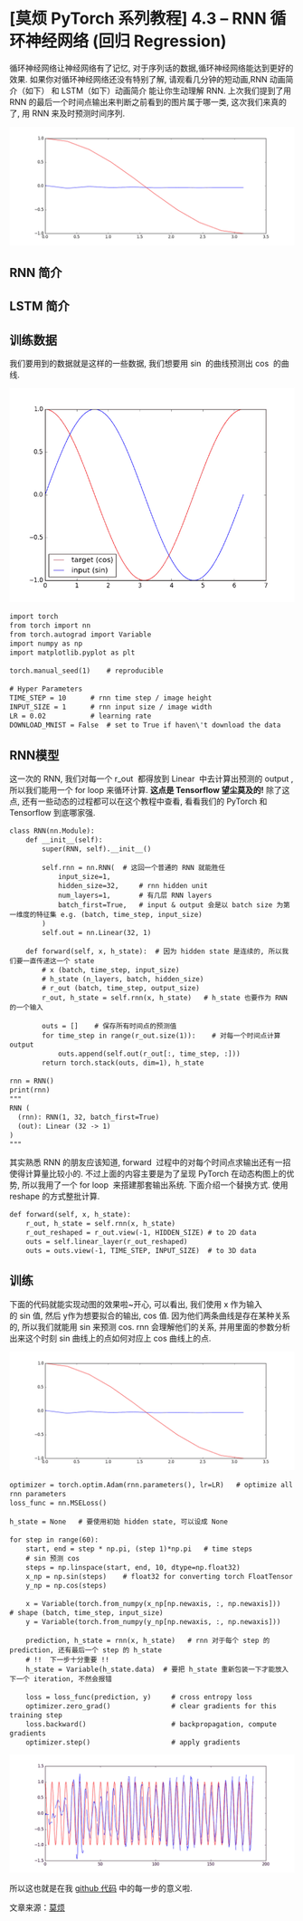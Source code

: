 # [莫烦 PyTorch 系列教程] 4.3 – RNN 循环神经网络 (回归 Regression)

循环神经网络让神经网络有了记忆, 对于序列话的数据,循环神经网络能达到更好的效果. 如果你对循环神经网络还没有特别了解, 请观看几分钟的短动画,RNN 动画简介（如下） 和 LSTM（如下）动画简介 能让你生动理解 RNN. 上次我们提到了用 RNN 的最后一个时间点输出来判断之前看到的图片属于哪一类, 这次我们来真的了, 用 RNN 来及时预测时间序列.

![](img/f38868821469cadc36810cfd827511d1.png)

## RNN 简介

## LSTM 简介

## 训练数据

我们要用到的数据就是这样的一些数据, 我们想要用 sin  的曲线预测出 cos  的曲线.

![](img/22309cd02ee52b3a65e1f0022e8b964e.png)

```
import torch
from torch import nn
from torch.autograd import Variable
import numpy as np
import matplotlib.pyplot as plt

torch.manual_seed(1)    # reproducible

# Hyper Parameters
TIME_STEP = 10      # rnn time step / image height
INPUT_SIZE = 1      # rnn input size / image width
LR = 0.02           # learning rate
DOWNLOAD_MNIST = False  # set to True if haven\'t download the data
```

## RNN模型

这一次的 RNN, 我们对每一个 r_out  都得放到 Linear  中去计算出预测的 output , 所以我们能用一个 for loop 来循环计算. **这点是 Tensorflow 望尘莫及的!** 除了这点, 还有一些动态的过程都可以在这个教程中查看, 看看我们的 PyTorch 和 Tensorflow 到底哪家强.

```
class RNN(nn.Module):
    def __init__(self):
        super(RNN, self).__init__()

        self.rnn = nn.RNN(  # 这回一个普通的 RNN 就能胜任
            input_size=1,
            hidden_size=32,     # rnn hidden unit
            num_layers=1,       # 有几层 RNN layers
            batch_first=True,   # input & output 会是以 batch size 为第一维度的特征集 e.g. (batch, time_step, input_size)
        )
        self.out = nn.Linear(32, 1)

    def forward(self, x, h_state):  # 因为 hidden state 是连续的, 所以我们要一直传递这一个 state
        # x (batch, time_step, input_size)
        # h_state (n_layers, batch, hidden_size)
        # r_out (batch, time_step, output_size)
        r_out, h_state = self.rnn(x, h_state)   # h_state 也要作为 RNN 的一个输入

        outs = []    # 保存所有时间点的预测值
        for time_step in range(r_out.size(1)):    # 对每一个时间点计算 output
            outs.append(self.out(r_out[:, time_step, :]))
        return torch.stack(outs, dim=1), h_state

rnn = RNN()
print(rnn)
"""
RNN (
  (rnn): RNN(1, 32, batch_first=True)
  (out): Linear (32 -> 1)
)
"""
```

其实熟悉 RNN 的朋友应该知道, forward  过程中的对每个时间点求输出还有一招使得计算量比较小的. 不过上面的内容主要是为了呈现 PyTorch 在动态构图上的优势, 所以我用了一个 for  loop  来搭建那套输出系统. 下面介绍一个替换方式. 使用 reshape 的方式整批计算.

```
def forward(self, x, h_state):
    r_out, h_state = self.rnn(x, h_state)
    r_out_reshaped = r_out.view(-1, HIDDEN_SIZE) # to 2D data
    outs = self.linear_layer(r_out_reshaped)
    outs = outs.view(-1, TIME_STEP, INPUT_SIZE)  # to 3D data
```

## 训练

下面的代码就能实现动图的效果啦~开心, 可以看出, 我们使用 x 作为输入的 sin 值, 然后 y作为想要拟合的输出, cos 值. 因为他们两条曲线是存在某种关系的, 所以我们就能用 sin 来预测 cos. rnn 会理解他们的关系, 并用里面的参数分析出来这个时刻 sin 曲线上的点如何对应上 cos 曲线上的点.

![](img/f38868821469cadc36810cfd827511d1.png)

```
optimizer = torch.optim.Adam(rnn.parameters(), lr=LR)   # optimize all rnn parameters
loss_func = nn.MSELoss()

h_state = None   # 要使用初始 hidden state, 可以设成 None

for step in range(60):
    start, end = step * np.pi, (step 1)*np.pi   # time steps
    # sin 预测 cos
    steps = np.linspace(start, end, 10, dtype=np.float32)
    x_np = np.sin(steps)    # float32 for converting torch FloatTensor
    y_np = np.cos(steps)

    x = Variable(torch.from_numpy(x_np[np.newaxis, :, np.newaxis]))    # shape (batch, time_step, input_size)
    y = Variable(torch.from_numpy(y_np[np.newaxis, :, np.newaxis]))

    prediction, h_state = rnn(x, h_state)   # rnn 对于每个 step 的 prediction, 还有最后一个 step 的 h_state
    # !!  下一步十分重要 !!
    h_state = Variable(h_state.data)  # 要把 h_state 重新包装一下才能放入下一个 iteration, 不然会报错

    loss = loss_func(prediction, y)     # cross entropy loss
    optimizer.zero_grad()               # clear gradients for this training step
    loss.backward()                     # backpropagation, compute gradients
    optimizer.step()                    # apply gradients
```

![](img/04a6040ad4f06a69a92f440ea17dde44.png)

所以这也就是在我 [github 代码](https://www.pytorchtutorial.com/goto/https://github.com/MorvanZhou/PyTorch-Tutorial/blob/master/tutorial-contents/403_RNN_regressor.py) 中的每一步的意义啦.

文章来源：[莫烦](https://www.pytorchtutorial.com/goto/https://morvanzhou.github.io/)